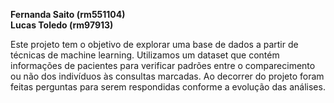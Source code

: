 **Fernanda Saito (rm551104)**   
**Lucas Toledo (rm97913)**

Este projeto tem o objetivo de explorar uma base de dados a partir de técnicas de machine learning. Utilizamos um dataset que contém informações de pacientes para verificar padrões entre o comparecimento ou não dos indivíduos às consultas marcadas. Ao decorrer do projeto foram feitas perguntas para serem respondidas conforme a evolução das análises.